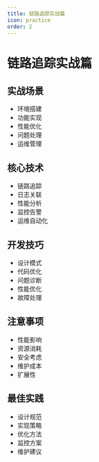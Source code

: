 ```yaml
---
title: 链路追踪实战篇
icon: practice
order: 2
---
```


# 链路追踪实战篇

## 实战场景
- 环境搭建
- 功能实现
- 性能优化
- 问题处理
- 运维管理

## 核心技术
- 链路追踪
- 日志关联
- 性能分析
- 监控告警
- 运维自动化

## 开发技巧
- 设计模式
- 代码优化
- 问题诊断
- 性能优化
- 故障处理

## 注意事项
- 性能影响
- 资源消耗
- 安全考虑
- 维护成本
- 扩展性

## 最佳实践
- 设计规范
- 实现策略
- 优化方法
- 监控方案
- 维护建议
